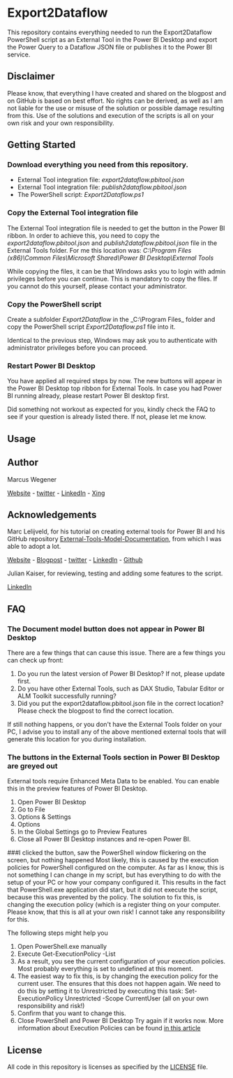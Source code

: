# Export2Dataflow
This repository contains everything needed to run the Export2Dataflow PowerShell script as an External Tool in the Power BI Desktop and export the Power Query to a Dataflow JSON file or publishes it to the Power BI service.

## Disclaimer
Please know, that everything I have created and shared on the blogpost and on GitHub is based on best effort. No rights can be derived, as well as I am not liable for the use or misuse of the solution or possible damage resulting from this. Use of the solutions and execution of the scripts is all on your own risk and your own responsibility.

## Getting Started
### Download everything you need from this repository.
* External Tool integration file: _export2dataflow.pbitool.json_
* External Tool integration file: _publish2dataflow.pbitool.json_
* The PowerShell script: _Export2Dataflow.ps1_

### Copy the External Tool integration file
The External Tool integration file is needed to get the button in the Power BI ribbon. In order to achieve this, you need to copy the _export2dataflow.pbitool.json_ and _publish2dataflow.pbitool.json_ file in the External Tools folder. For me this location was:
_C:\Program Files (x86)\Common Files\Microsoft Shared\Power BI Desktop\External Tools_

While copying the files, it can be that Windows asks you to login with admin privileges before you can continue. This is mandatory to copy the files. If you cannot do this yourself, please contact your administrator.

### Copy the PowerShell script
Create a subfolder _Export2Dataflow_ in the _C:\Program Files\_ folder and copy the PowerShell script _Export2Dataflow.ps1_ file into it.

Identical to the previous step, Windows may ask you to authenticate with administrator privileges before you can proceed.

### Restart Power BI Desktop
You have applied all required steps by now. The new buttons will appear in the Power BI Desktop top ribbon for External Tools. In case you had Power BI running already, please restart Power BI desktop first.

Did something not workout as expected for you, kindly check the FAQ to see if your question is already listed there. If not, please let me know.

## Usage



## Author
Marcus Wegener 

[Website](https://thinkbi.de) - 
[twitter](https://twitter.com/PowerBIler) - 
[LinkedIn](https://www.linkedin.com/in/marcuswegener/) - 
[Xing](https://www.xing.com/profile/Marcus_Wegener3/cv)

## Acknowledgements
Marc Lelijveld, for his tutorial on creating external tools for Power BI and his GitHub repository [External-Tools-Model-Documentation](https://github.com/marclelijveld/External-Tools-Model-Documentation), from which I was able to adopt a lot.

[Website](https://data-marc.com/) - 
[Blogpost](https://data-marc.com/2020/07/28/external-tools-document-your-power-bi-model/) - 
[twitter](https://twitter.com/PowerBIler) - 
[LinkedIn](https://www.linkedin.com/in/marclelijveld/) - 
[Github](https://github.com/marclelijveld/External-Tools-Model-Documentation)

Julian Kaiser, for reviewing, testing and adding some features to the script.

[LinkedIn](https://www.linkedin.com/in/julian-kaiser-5b849519a/) 

## FAQ
### The Document model button does not appear in Power BI Desktop
There are a few things that can cause this issue. There are a few things you can check up front:

1. Do you run the latest version of Power BI Desktop? If not, please update first.
2. Do you have other External Tools, such as DAX Studio, Tabular Editor or ALM Toolkit successfully running?
3. Did you put the export2dataflow.pbitool.json file in the correct location? Please check the blogpost to find the correct location.

If still nothing happens, or you don't have the External Tools folder on your PC, I advise you to install any of the above mentioned external tools that will generate this location for you during installation.

### The buttons in the External Tools section in Power BI Desktop are greyed out
External tools require Enhanced Meta Data to be enabled. You can enable this in the preview features of Power BI Desktop.

1. Open Power BI Desktop
2. Go to File
3. Options & Settings
4. Options
5. In the Global Settings go to Preview Features
6. Close all Power BI Desktop instances and re-open Power BI.

###I clicked the button, saw the PowerShell window flickering on the screen, but nothing happened
Most likely, this is caused by the execution policies for PowerShell configured on the computer. As far as I know, this is not something I can change in my script, but has everything to do with the setup of your PC or how your company configured it. This results in the fact that PowerShell.exe application did start, but it did not execute the script, because this was prevented by the policy. The solution to fix this, is changing the execution policy (which is a register thing on your computer. Please know, that this is all at your own risk! I cannot take any responsibility for this.

The following steps might help you

1. Open PowerShell.exe manually
2. Execute Get-ExecutionPolicy -List
3. As a result, you see the current configuration of your execution policies. Most probably everything is set to undefined at this moment.
4. The easiest way to fix this, is by changing the execution policy for the current user. The ensures that this does not happen again. We need to do this by setting it to Unrestricted by executing this task: Set-ExecutionPolicy Unrestricted -Scope CurrentUser (all on your own responsibility and risk!)
5. Confirm that you want to change this.
6. Close PowerShell and Power BI Desktop
Try again if it works now. More information about Execution Policies can be found [in this article](https://winaero.com/change-powershell-execution-policy-windows-10/)

## License
All code in this repository is licenses as specified by the [LICENSE](https://github.com/MarcusWegener/Export2Dataflow/blob/main/LICENSE) file.